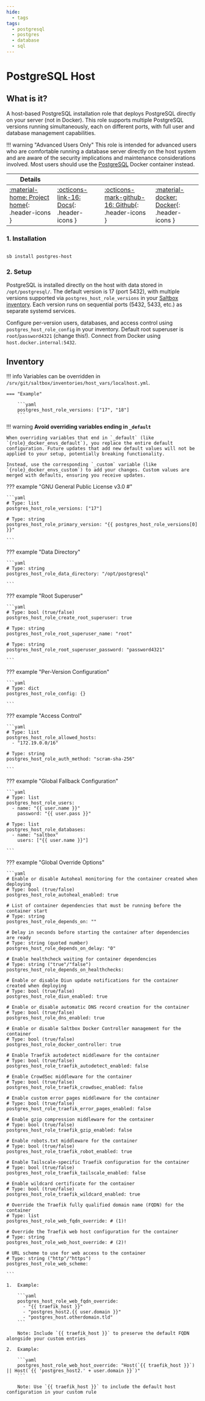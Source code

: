 ```yaml
---
hide:
  - tags
tags:
  - postgresql
  - postgres
  - database
  - sql
---
```


# PostgreSQL Host

## What is it?

A host-based PostgreSQL installation role that deploys PostgreSQL directly on your server (not in Docker). This role supports multiple PostgreSQL versions running simultaneously, each on different ports, with full user and database management capabilities.

!!! warning "Advanced Users Only"
    This role is intended for advanced users who are comfortable running a database server directly on the host system and are aware of the security implications and maintenance considerations involved. Most users should use the [PostgreSQL](postgres.md) Docker container instead.

| Details     |             |             |             |
|-------------|-------------|-------------|-------------|
| [:material-home: Project home](https://www.postgresql.org/){: .header-icons } | [:octicons-link-16: Docs](https://www.postgresql.org/docs/){: .header-icons } | [:octicons-mark-github-16: Github](https://github.com/postgres/postgres){: .header-icons } | [:material-docker: Docker](https://www.postgresql.org/){: .header-icons }|

### 1. Installation

``` shell

sb install postgres-host

```

### 2. Setup

PostgreSQL is installed directly on the host with data stored in `/opt/postgresql/`. The default version is 17 (port 5432), with multiple versions supported via `postgres_host_role_versions` in your [Saltbox inventory](../saltbox/inventory/index.md). Each version runs on sequential ports (5432, 5433, etc.) as separate systemd services.

Configure per-version users, databases, and access control using `postgres_host_role_config` in your inventory. Default root superuser is `root`/`password4321` (change this!). Connect from Docker using `host.docker.internal:5432`.

## Inventory
<!-- BEGIN SALTBOX MANAGED VARIABLES SECTION -->
<!-- This section is managed by saltbox/test.py - DO NOT EDIT MANUALLY -->
!!! info
    Variables can be overridden in `/srv/git/saltbox/inventories/host_vars/localhost.yml`.


    === "Example"

        ```yaml
        postgres_host_role_versions: ["17", "18"]
        ```

!!! warning
    **Avoid overriding variables ending in `_default`**

    When overriding variables that end in `_default` (like `{role}_docker_envs_default`), you replace the entire default configuration. Future updates that add new default values will not be applied to your setup, potentially breaking functionality.

    Instead, use the corresponding `_custom` variable (like `{role}_docker_envs_custom`) to add your changes. Custom values are merged with defaults, ensuring you receive updates.

??? example "GNU General Public License v3.0                      #"

    ```yaml
    # Type: list
    postgres_host_role_versions: ["17"]

    # Type: string
    postgres_host_role_primary_version: "{{ postgres_host_role_versions[0] }}"

    ```

??? example "Data Directory"

    ```yaml
    # Type: string
    postgres_host_role_data_directory: "/opt/postgresql"

    ```

??? example "Root Superuser"

    ```yaml
    # Type: bool (true/false)
    postgres_host_role_create_root_superuser: true

    # Type: string
    postgres_host_role_root_superuser_name: "root"

    # Type: string
    postgres_host_role_root_superuser_password: "password4321"

    ```

??? example "Per-Version Configuration"

    ```yaml
    # Type: dict
    postgres_host_role_config: {}

    ```

??? example "Access Control"

    ```yaml
    # Type: list
    postgres_host_role_allowed_hosts: 
      - "172.19.0.0/16"

    # Type: string
    postgres_host_role_auth_method: "scram-sha-256"

    ```

??? example "Global Fallback Configuration"

    ```yaml
    # Type: list
    postgres_host_role_users: 
      - name: "{{ user.name }}"
        password: "{{ user.pass }}"

    # Type: list
    postgres_host_role_databases: 
      - name: "saltbox"
        users: ["{{ user.name }}"]

    ```

??? example "Global Override Options"

    ```yaml
    # Enable or disable Autoheal monitoring for the container created when deploying
    # Type: bool (true/false)
    postgres_host_role_autoheal_enabled: true

    # List of container dependencies that must be running before the container start
    # Type: string
    postgres_host_role_depends_on: ""

    # Delay in seconds before starting the container after dependencies are ready
    # Type: string (quoted number)
    postgres_host_role_depends_on_delay: "0"

    # Enable healthcheck waiting for container dependencies
    # Type: string ("true"/"false")
    postgres_host_role_depends_on_healthchecks:

    # Enable or disable Diun update notifications for the container created when deploying
    # Type: bool (true/false)
    postgres_host_role_diun_enabled: true

    # Enable or disable automatic DNS record creation for the container
    # Type: bool (true/false)
    postgres_host_role_dns_enabled: true

    # Enable or disable Saltbox Docker Controller management for the container
    # Type: bool (true/false)
    postgres_host_role_docker_controller: true

    # Enable Traefik autodetect middleware for the container
    # Type: bool (true/false)
    postgres_host_role_traefik_autodetect_enabled: false

    # Enable CrowdSec middleware for the container
    # Type: bool (true/false)
    postgres_host_role_traefik_crowdsec_enabled: false

    # Enable custom error pages middleware for the container
    # Type: bool (true/false)
    postgres_host_role_traefik_error_pages_enabled: false

    # Enable gzip compression middleware for the container
    # Type: bool (true/false)
    postgres_host_role_traefik_gzip_enabled: false

    # Enable robots.txt middleware for the container
    # Type: bool (true/false)
    postgres_host_role_traefik_robot_enabled: true

    # Enable Tailscale-specific Traefik configuration for the container
    # Type: bool (true/false)
    postgres_host_role_traefik_tailscale_enabled: false

    # Enable wildcard certificate for the container
    # Type: bool (true/false)
    postgres_host_role_traefik_wildcard_enabled: true

    # Override the Traefik fully qualified domain name (FQDN) for the container
    # Type: list
    postgres_host_role_web_fqdn_override: # (1)!

    # Override the Traefik web host configuration for the container
    # Type: string
    postgres_host_role_web_host_override: # (2)!

    # URL scheme to use for web access to the container
    # Type: string ("http"/"https")
    postgres_host_role_web_scheme:

    ```

    1.  Example:

        ```yaml
        postgres_host_role_web_fqdn_override:
          - "{{ traefik_host }}"
          - "postgres_host2.{{ user.domain }}"
          - "postgres_host.otherdomain.tld"
        ```

        Note: Include `{{ traefik_host }}` to preserve the default FQDN alongside your custom entries

    2.  Example:

        ```yaml
        postgres_host_role_web_host_override: "Host(`{{ traefik_host }}`) || Host(`{{ 'postgres_host2.' + user.domain }}`)"
        ```

        Note: Use `{{ traefik_host }}` to include the default host configuration in your custom rule

<!-- END SALTBOX MANAGED VARIABLES SECTION -->
